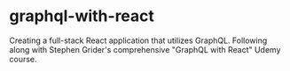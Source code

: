 # graphql-with-react
Creating a full-stack React application that utilizes GraphQL. Following along with Stephen Grider's comprehensive "GraphQL with React" Udemy course.
